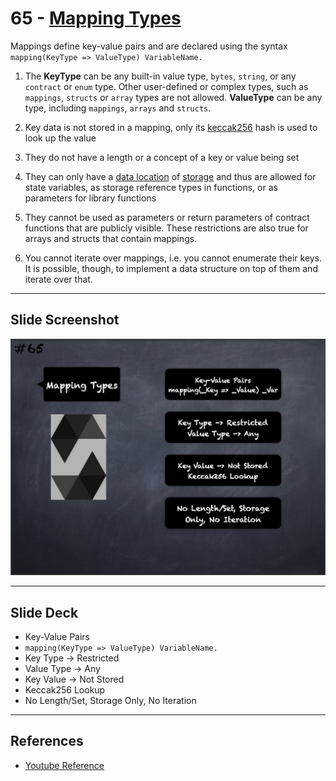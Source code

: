 # 65 - [Mapping Types](Mapping%20Types.md)
Mappings define key-value pairs and are declared using the syntax `mapping(KeyType => ValueType) VariableName.` 

1.  The **KeyType** can be any built-in value type, `bytes`, `string`, or any `contract` or `enum` type. Other user-defined or complex types, such as `mappings`, `structs` or `array` types are not allowed. **ValueType** can be any type, including `mappings`, `arrays` and `structs`.
    
2.  Key data is not stored in a mapping, only its [keccak256](Keccak256.md) hash is used to look up the value
    
3.  They do not have a length or a concept of a key or value being set
    
4.  They can only have a [data location](Data%20Location.md) of [storage](../Ethereum101/Storage.md) and thus are allowed for state variables, as storage reference types in functions, or as parameters for library functions
    
5.  They cannot be used as parameters or return parameters of contract functions that are publicly visible. These restrictions are also true for arrays and structs that contain mappings.
    
6.  You cannot iterate over mappings, i.e. you cannot enumerate their keys. It is possible, though, to implement a data structure on top of them and iterate over that.

___
## Slide Screenshot
![065.png](../images/solidity101/065.png)
___
## Slide Deck
- Key-Value Pairs
- <nobr>`mapping(KeyType => ValueType) VariableName.`</nobr> 
- Key Type -> Restricted
- Value Type -> Any
- Key Value -> Not Stored
- Keccak256 Lookup
- No Length/Set, Storage Only, No Iteration
___
## References
- [Youtube Reference](https://youtu.be/WgU7KKKomMk?t=279)


